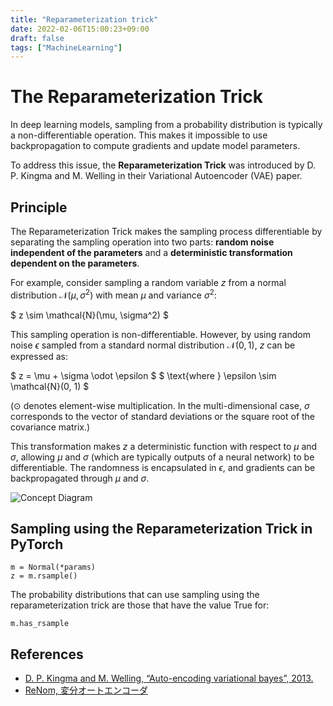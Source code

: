 ```yaml
---
title: "Reparameterization trick"
date: 2022-02-06T15:00:23+09:00
draft: false
tags: ["MachineLearning"] 
---
```

<!--more-->
# The Reparameterization Trick

In deep learning models, sampling from a probability distribution is typically a non-differentiable operation. This makes it impossible to use backpropagation to compute gradients and update model parameters.

To address this issue, the **Reparameterization Trick** was introduced by D. P. Kingma and M. Welling in their Variational Autoencoder (VAE) paper.

## Principle

The Reparameterization Trick makes the sampling process differentiable by separating the sampling operation into two parts: **random noise independent of the parameters** and a **deterministic transformation dependent on the parameters**.

For example, consider sampling a random variable $z$ from a normal distribution $\mathcal{N}(\mu, \sigma^2)$ with mean $\mu$ and variance $\sigma^2$:

$ z \sim \mathcal{N}(\mu, \sigma^2) $

This sampling operation is non-differentiable. However, by using random noise $\epsilon$ sampled from a standard normal distribution $\mathcal{N}(0, 1)$, $z$ can be expressed as:

$ z = \mu + \sigma \odot \epsilon $
$ \text{where } \epsilon \sim \mathcal{N}(0, 1) $

($\odot$ denotes element-wise multiplication. In the multi-dimensional case, $\sigma$ corresponds to the vector of standard deviations or the square root of the covariance matrix.)

This transformation makes $z$ a deterministic function with respect to $\mu$ and $\sigma$, allowing $\mu$ and $\sigma$ (which are typically outputs of a neural network) to be differentiable. The randomness is encapsulated in $\epsilon$, and gradients can be backpropagated through $\mu$ and $\sigma$.

![Concept Diagram](.././repara.png)


## Sampling using the Reparameterization Trick in PyTorch
```
m = Normal(*params)
z = m.rsample()
```
The probability distributions that can use sampling using the reparameterization trick are those that have the value True for:
```
m.has_rsample
```

## References
- [D. P. Kingma and M. Welling, “Auto-encoding variational bayes”, 2013.](https://arxiv.org/abs/1312.6114)
- [ReNom, 変分オートエンコーダ](https://www.renom.jp/ja/notebooks/tutorial/generative-model/VAE/notebook.html)
